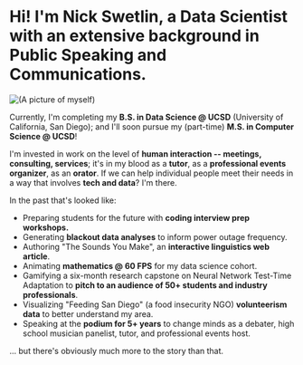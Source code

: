 # Hi! I'm Nick Swetlin, a **Data Scientist** with an extensive background in **Public Speaking and Communications.**

![(A picture of myself)](./assets/imgs/myself)

Currently, I'm completing my **B.S. in Data Science @ UCSD** (University of California, San Diego); and I'll soon pursue my (part-time) **M.S. in Computer Science @ UCSD**!

I'm invested in work on the level of **human interaction -- meetings, consulting, services**; it's in my blood as a **tutor**, as a **professional events organizer**, as an **orator**. If we can help individual people meet their needs in a way that involves **tech and data**? I'm there.

In the past that's looked like:
- Preparing students for the future with **coding interview prep workshops.**
- Generating **blackout data analyses** to inform power outage frequency.
- Authoring "The Sounds You Make", an **interactive linguistics web article**.
- Animating **mathematics @ 60 FPS** for my data science cohort.
- Gamifying a six-month research capstone on Neural Network Test-Time Adaptation to **pitch to an audience of 50+ students and industry professionals**.
- Visualizing "Feeding San Diego" (a food insecurity NGO) **volunteerism data** to better understand my area.
- Speaking at the **podium for 5+ years** to change minds as a debater, high school musician panelist, tutor, and professional events host.

... but there's obviously much more to the story than that. 




